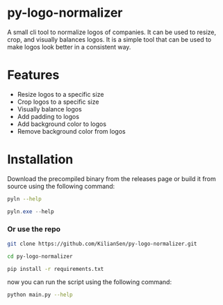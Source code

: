 # py-logo-normalizer

A small cli tool to normalize logos of companies. It can be used to resize, crop, and visually balances logos. 
It is a simple tool that can be used to make logos look better in a consistent way.

# Features
- Resize logos to a specific size
- Crop logos to a specific size
- Visually balance logos
- Add padding to logos
- Add background color to logos
- Remove background color from logos

# Installation
Download the precompiled binary from the releases page or build it from source using the following command:

```bash
pyln --help
```

```powershell
pyln.exe --help
```

### Or use the repo
```bash
git clone https://github.com/KilianSen/py-logo-normalizer.git

cd py-logo-normalizer

pip install -r requirements.txt
```

now you can run the script using the following command:

```bash
python main.py --help
```